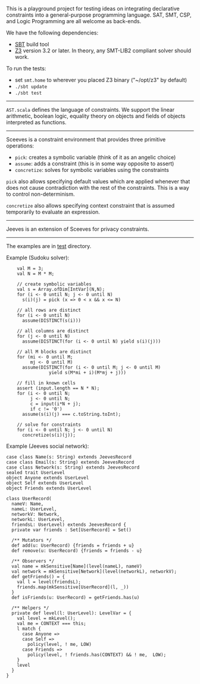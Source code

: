 This is a playground project for testing ideas on integrating declarative constraints into a general-purpose programming language. SAT, SMT, CSP, and Logic Programming are all welcome as back-ends.

We have the following dependencies:
  * [SBT](http://code.google.com/p/simple-build-tool/) build tool
  * [Z3](http://research.microsoft.com/en-us/um/redmond/projects/z3/) version 3.2 or later. In theory, any SMT-LIB2 compliant solver should work.

To run the tests:
  * set `smt.home` to wherever you placed Z3 binary ("~/opt/z3" by default)
  * `./sbt update`
  * `./sbt test`


---


`AST.scala` defines the language of constraints. We support the linear arithmetic, boolean logic, equality theory on objects and fields of objects interpreted as functions.


---


Sceeves is a constraint environment that provides three primitive operations:
  * `pick`: creates a symbolic variable (think of it as an angelic choice)
  * `assume`: adds a constraint (this is in some way opposite to assert)
  * `concretize`: solves for symbolic variables using the constraints

`pick` also allows specifying default values which are applied whenever that does not cause contradiction with the rest of the constraints. This is a way to control non-determinism.

`concretize` also allows specifying context constraint that is assumed temporarily to evaluate an expression.


---


Jeeves is an extension of Sceeves for privacy constraints.


---

The examples are in [test](http://code.google.com/p/scalasmt/source/browse/#hg%2Fsrc%2Ftest%2Fscala) directory.

Example (Sudoku solver):
```
    val M = 3;
    val N = M * M;
    
    // create symbolic variables 
    val s = Array.ofDim[IntVar](N,N);
    for (i <- 0 until N; j <- 0 until N) 
      s(i)(j) = pick (x => 0 < x && x <= N)
    
    // all rows are distinct
    for (i <- 0 until N) 
      assume(DISTINCT(s(i)))

    // all columns are distinct
    for (j <- 0 until N) 
      assume(DISTINCT(for (i <- 0 until N) yield s(i)(j)))

    // all M blocks are distinct
    for (mi <- 0 until M;
         mj <- 0 until M)
      assume(DISTINCT(for (i <- 0 until M; j <- 0 until M) 
                yield s(M*mi + i)(M*mj + j)))
    
    // fill in known cells
    assert (input.length == N * N);
    for (i <- 0 until N; 
         j <- 0 until N;
         c = input(i*N + j);
         if c != '0')
      assume(s(i)(j) === c.toString.toInt);
 
    // solve for constraints
    for (i <- 0 until N; j <- 0 until N) 
      concretize(s(i)(j));
```

Example (Jeeves social network):
```
case class Name(s: String) extends JeevesRecord
case class Email(s: String) extends JeevesRecord
case class Network(s: String) extends JeevesRecord
sealed trait UserLevel 
object Anyone extends UserLevel
object Self extends UserLevel
object Friends extends UserLevel

class UserRecord(
  nameV: Name, 
  nameL: UserLevel,
  networkV: Network, 
  networkL: UserLevel, 
  friendsL: UserLevel) extends JeevesRecord {
  private var friends : Set[UserRecord] = Set()

  /** Mutators */
  def add(u: UserRecord) {friends = friends + u}
  def remove(u: UserRecord) {friends = friends - u}

  /** Observers */
  val name = mkSensitive[Name](level(nameL), nameV)
  val network = mkSensitive[Network](level(networkL), networkV);
  def getFriends() = {
    val l = level(friendsL);
    friends.map(mkSensitive[UserRecord](l, _))
  }
  def isFriends(u: UserRecord) = getFriends.has(u)

  /** Helpers */
  private def level(l: UserLevel): LevelVar = {
    val level = mkLevel();
    val me = CONTEXT === this;
    l match {
      case Anyone => 
      case Self => 
        policy(level, ! me, LOW)
      case Friends => 
        policy(level, ! friends.has(CONTEXT) && ! me,  LOW);
    }
    level
  }
}
```